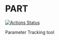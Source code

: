 # PART
[![Actions Status](https://github.com/T45K/PART/workflows/build/badge.svg)](https://github.com/T45K/PART/actions)

Parameter Tracking tool

